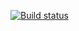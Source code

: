 [![Build status](https://ci.appveyor.com/api/projects/status/0x3gwosr201tupwp?svg=true)](https://ci.appveyor.com/project/Maryana101/aqa-hw-2-3)
